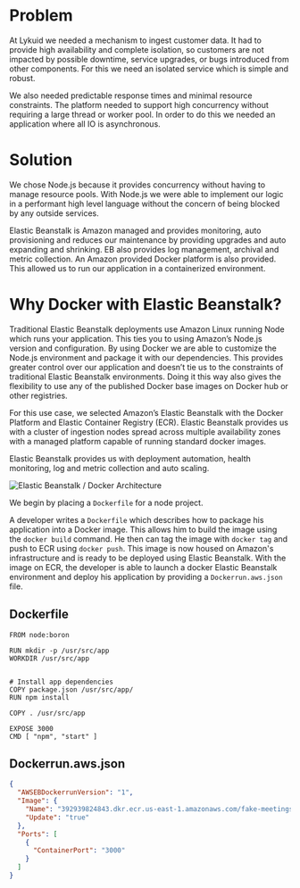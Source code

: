 # Problem

At Lykuid we needed a mechanism to ingest customer data. It had to provide high availability and complete isolation, 
so customers are not impacted by possible downtime, service upgrades, or bugs introduced from other components. 
For this we need an isolated service which is simple and robust. 

We also needed predictable response times and minimal resource constraints. The platform needed to support 
high concurrency without requiring a large thread or worker pool. In order to do this we needed an application where all IO is asynchronous.

# Solution

We chose Node.js because it provides concurrency without having to manage resource pools. With Node.js we were able to implement our logic in a performant high level language without the concern of being blocked by any outside services. 

Elastic Beanstalk is Amazon managed and provides monitoring, auto provisioning and reduces our maintenance by providing upgrades and auto expanding and shrinking. EB also provides log management, archival and metric collection. An Amazon provided Docker platform is also provided. This allowed us to run our application in a containerized environment. 

# Why Docker with Elastic Beanstalk?

Traditional Elastic Beanstalk deployments use Amazon Linux running Node which runs your application. This ties you to using Amazon’s Node.js version and configuration. By using Docker we are able to customize the Node.js environment and package it with our dependencies. This provides greater control over our application and doesn’t tie us to the constraints of traditional Elastic Beanstalk environments. Doing it this way also gives the flexibility to use any of the published Docker base images on Docker hub or other registries. 

For this use case, we selected Amazon’s Elastic Beanstalk with the Docker Platform and Elastic Container Registry (ECR).
 Elastic Beanstalk provides us with a cluster of ingestion nodes spread across multiple availability zones with a managed 
 platform capable of running standard docker images.
 
 Elastic Beanstalk provides us with deployment automation, health monitoring, log and metric collection and auto scaling. 

![Elastic Beanstalk / Docker Architecture](https://lykuid.github.io/sample-eb-project/lykuideb.svg)


We begin by placing a `Dockerfile` for a node project.

A developer writes a `Dockerfile` which describes how to package his application into a Docker image. This allows him to build the image using the `docker build` command. He then can tag the image with `docker tag` and push to ECR using `docker push`. This image is now housed on Amazon's infrastructure and is ready to be deployed using Elastic Beanstalk. With the image on ECR, the developer is able to launch a docker Elastic Beanstalk environment and deploy his application by providing a `Dockerrun.aws.json` file. 

## Dockerfile

```docker
FROM node:boron

RUN mkdir -p /usr/src/app
WORKDIR /usr/src/app


# Install app dependencies
COPY package.json /usr/src/app/
RUN npm install

COPY . /usr/src/app

EXPOSE 3000
CMD [ "npm", "start" ]
```


## Dockerrun.aws.json 


```json
{
  "AWSEBDockerrunVersion": "1",
  "Image": {
    "Name": "392939824843.dkr.ecr.us-east-1.amazonaws.com/fake-meetings:0.1",
    "Update": "true"
  },
  "Ports": [
    {
      "ContainerPort": "3000"
    }
  ]
}
```









